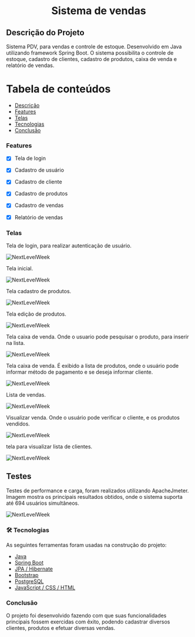 <h1 align="center">Sistema de vendas</h1>

## Descrição do Projeto
<p>Sistema PDV, para vendas e controle de estoque. Desenvolvido em Java utilizando framework Spring Boot. O sistema possibilita o controle de estoque,
cadastro de clientes, cadastro de produtos, caixa de venda e relatório de vendas.</p>




Tabela de conteúdos
=================
<!--ts-->
   * [Descrição](#Descrição-do-Projeto)
   * [Features](#Features)
   * [Telas](#Telas)
   * [Tecnologias](#🛠-Tecnologias)
   * [Conclusão](#Conclusão)
<!--te-->


### Features

- [x] Tela de login
- [x] Cadastro de usuário
- [x] Cadastro de cliente
- [x] Cadastro de produtos
- [x] Cadastro de vendas
- [x] Relatório de vendas


### Telas
<p>Tela de login, para realizar autenticação de usuário.</p>
<div>
  <img alt="NextLevelWeek" title="#NextLevelWeek" src="https://user-images.githubusercontent.com/55200127/138085141-e7ab6e59-ce50-40f1-ad31-86ad3161e6b8.jpg" />
  <p>Tela inicial.</p>
   <img alt="NextLevelWeek" title="#NextLevelWeek" src="https://user-images.githubusercontent.com/55200127/138085813-c586764f-b88d-48c1-94bf-238cf3dc3bec.jpg" />
  <p>Tela cadastro de produtos.</p>
   <img alt="NextLevelWeek" title="#NextLevelWeek" src="https://user-images.githubusercontent.com/55200127/138086840-07ee263c-a4d2-4318-a263-e062a0c50dc4.jpg" />
  <p>Tela edição de produtos.</p>
   <img alt="NextLevelWeek" title="#NextLevelWeek" src="https://user-images.githubusercontent.com/55200127/138086995-2350bb3a-40b3-4edb-b678-2c9a51c1ec65.jpg" />
    <p>Tela caixa de venda. Onde o usuario pode pesquisar o produto, para inserir na lista.</p>
   <img alt="NextLevelWeek" title="#NextLevelWeek" src="https://user-images.githubusercontent.com/55200127/138087264-826fb21f-beac-42a6-8504-b6b1963e9eb9.jpg" />
    <p>Tela caixa de venda. É exibido a lista de produtos, onde o usuário pode informar método de pagamento e se deseja informar cliente.</p>
   <img alt="NextLevelWeek" title="#NextLevelWeek" src="https://user-images.githubusercontent.com/55200127/138087491-9738ad16-a946-435d-89c4-f9a88d9ed641.jpg" />
     <p>Lista de vendas.</p>
   <img alt="NextLevelWeek" title="#NextLevelWeek" src="https://user-images.githubusercontent.com/55200127/138090974-7a331ce4-17ca-4c8e-917a-57d11495c65b.jpg" />
    <p>Visualizar venda. Onde o usuário pode verificar o cliente, e os produtos vendidos. </p>
   <img alt="NextLevelWeek" title="#NextLevelWeek" src="https://user-images.githubusercontent.com/55200127/138091105-a5262ea8-9200-4349-92bb-5defc96b96a7.jpg" />
    <p>tela para visualizar lista de clientes. </p>
   <img alt="NextLevelWeek" title="#NextLevelWeek" src="https://user-images.githubusercontent.com/55200127/138092512-11221fde-f482-47c6-b187-30f437d7704d.jpg" />
</div>


## Testes
<p>Testes de performance e carga, foram realizados utilizando ApacheJmeter. Imagem mostra os principais resultados obtidos, onde o sistema suporta até 694 usuários
simultâneos.</p>
 <img alt="NextLevelWeek" title="#NextLevelWeek" src="https://user-images.githubusercontent.com/55200127/142091448-4eb72a09-191e-4ad3-9b80-72936597f5ba.png" />

### 🛠 Tecnologias

As seguintes ferramentas foram usadas na construção do projeto:

- [Java](https://www.java.com/pt-BR/)
- [Spring Boot](https://spring.io/)
- [JPA / Hibernate](https://hibernate.org/)
- [Bootstrap](https://getbootstrap.com/)
- [PostgreSQL](https://www.postgresql.org/)
- [JavaScript / CSS / HTML]()




### Conclusão
<p>O projeto foi desenvolvido fazendo com que suas funcionalidades principais fossem exercidas com êxito, podendo cadastrar diversos clientes, produtos e efetuar diversas vendas.</p>
